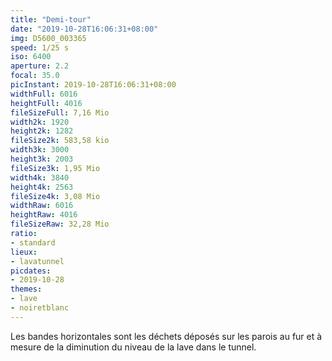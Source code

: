```yaml
---
title: "Demi-tour"
date: "2019-10-28T16:06:31+08:00"
img: D5600_003365
speed: 1/25 s
iso: 6400
aperture: 2.2
focal: 35.0
picInstant: 2019-10-28T16:06:31+08:00
widthFull: 6016
heightFull: 4016
fileSizeFull: 7,16 Mio
width2k: 1920
height2k: 1282
fileSize2k: 583,58 kio
width3k: 3000
height3k: 2003
fileSize3k: 1,95 Mio
width4k: 3840
height4k: 2563
fileSize4k: 3,08 Mio
widthRaw: 6016
heightRaw: 4016
fileSizeRaw: 32,28 Mio
ratio:
- standard
lieux:
- lavatunnel
picdates:
- 2019-10-28
themes:
- lave
- noiretblanc
---
```


Les bandes horizontales sont les déchets déposés sur les parois au fur et à mesure de la diminution du niveau de la lave dans le tunnel.